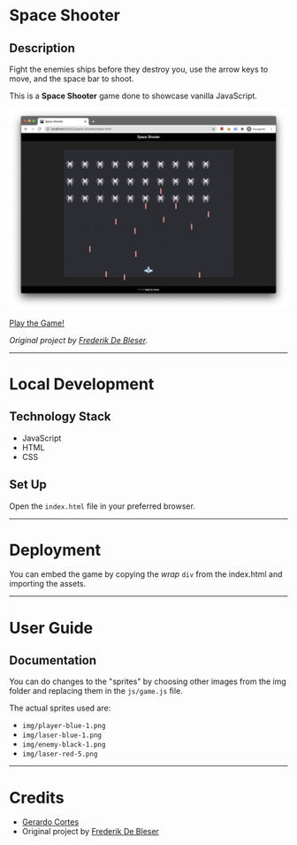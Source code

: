 # Space Shooter

## Description
Fight the enemies ships before they destroy you, use the arrow keys to move, and the space bar to shoot.

This is a **Space Shooter** game done to showcase vanilla JavaScript.

![screenshot](game-screenshot.png)

[Play the Game!](http://cortes-gerardo.com/space-shooter/index.html)

_Original project by [Frederik De Bleser](https://github.com/fdb)._

---

# Local Development

## Technology Stack
- JavaScript
- HTML
- CSS

## Set Up
Open the `index.html` file in your preferred browser.

---

# Deployment
You can embed the game by copying the _wrap_ `div` from the index.html and importing the assets.

---

# User Guide
## Documentation
You can do changes to the "sprites" by choosing other images from the img folder and replacing them in the `js/game.js` file.

The actual sprites used are:
- `img/player-blue-1.png`
- `img/laser-blue-1.png`
- `img/enemy-black-1.png`
- `img/laser-red-5.png`

---

# Credits
- [Gerardo Cortes](mailto:gerardo.cortes.o@gmail.com)
- Original project by [Frederik De Bleser](https://github.com/fdb/space-game)
